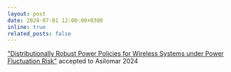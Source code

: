 ```yaml
---
layout: post
date: 2024-07-01 12:00:00+0300
inline: true
related_posts: false
---
```


["Distributionally Robust Power Policies for Wireless Systems under Power Fluctuation Risk"](https://arxiv.org/abs/2412.01187) accepted to Asilomar 2024